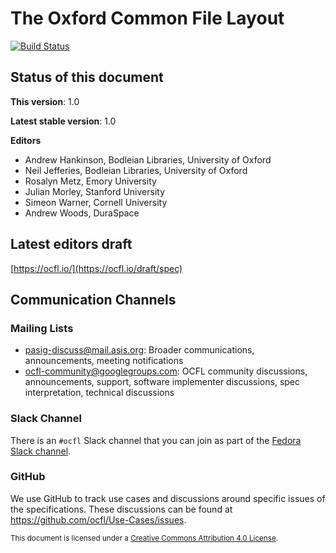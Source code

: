 # The Oxford Common File Layout

[![Build Status](https://app.travis-ci.com/OCFL/spec.svg?branch=main)](https://app.travis-ci.com/github/OCFL/spec)

## Status of this document

**This version**: 1.0

**Latest stable version**: 1.0

**Editors**

 - Andrew Hankinson, Bodleian Libraries, University of Oxford
 - Neil Jefferies, Bodleian Libraries, University of Oxford
 - Rosalyn Metz, Emory University
 - Julian Morley, Stanford University
 - Simeon Warner, Cornell University
 - Andrew Woods, DuraSpace
 
## Latest editors draft

[https://ocfl.io/](https://ocfl.io/draft/spec)
 
## Communication Channels

### Mailing Lists

 - pasig-discuss@mail.asis.org: Broader communications, announcements, meeting notifications
 - ocfl-community@googlegroups.com: OCFL community discussions, announcements, support, software implementer discussions, spec interpretation, technical discussions

### Slack Channel

There is an `#ocfl` Slack channel that you can join as part of the [Fedora Slack channel](http://slack.fcrepo.org).

### GitHub

We use GitHub to track use cases and discussions around specific issues of the specifications. These discussions can be found
at https://github.com/ocfl/Use-Cases/issues.

<small>This document is licensed under a [Creative Commons Attribution 4.0 License](https://creativecommons.org/licenses/by/4.0/).</small>
